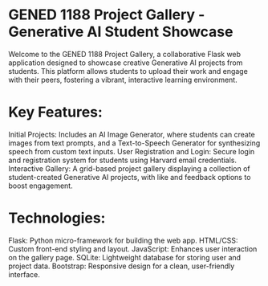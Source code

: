 # GENED 1188 Project Gallery - Generative AI Student Showcase
Welcome to the GENED 1188 Project Gallery, a collaborative Flask web application designed to showcase creative Generative AI projects from students. This platform allows students to upload their work and engage with their peers, fostering a vibrant, interactive learning environment.

# Key Features:
Initial Projects: Includes an AI Image Generator, where students can create images from text prompts, and a Text-to-Speech Generator for synthesizing speech from custom text inputs.
User Registration and Login: Secure login and registration system for students using Harvard email credentials.
Interactive Gallery: A grid-based project gallery displaying a collection of student-created Generative AI projects, with like and feedback options to boost engagement.

# Technologies:
Flask: Python micro-framework for building the web app.
HTML/CSS: Custom front-end styling and layout.
JavaScript: Enhances user interaction on the gallery page.
SQLite: Lightweight database for storing user and project data.
Bootstrap: Responsive design for a clean, user-friendly interface.
